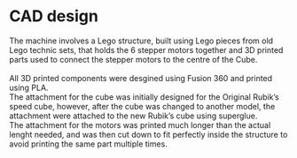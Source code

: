 # CAD design
The machine involves a Lego structure, built using Lego pieces from old Lego technic sets, that holds the 6 stepper motors together and 3D printed parts used to connect the stepper motors to the centre of the Cube.\
\
All 3D printed components were desgined using Fusion 360 and printed using PLA.\
The attachment for the cube was initially designed for the Original Rubik’s speed cube, however, after the cube was changed to another model, the attachment were attached to the new Rubik’s cube using superglue.\
The attachment for the motors was printed much longer than the actual lenght needed, and was then cut down to fit perfectly inside the structure to avoid printing the same part multiple times.

